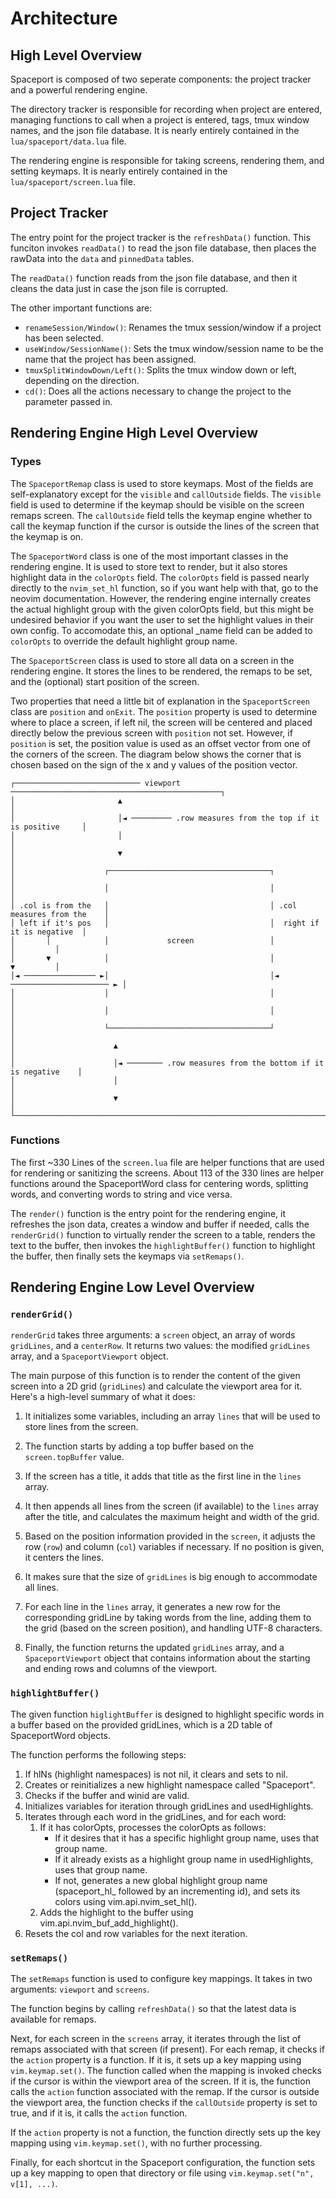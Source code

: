 # Architecture

## High Level Overview

Spaceport is composed of two seperate components: the project tracker and a powerful rendering engine.

The directory tracker is responsible for recording when project are entered, managing functions to call when a project is entered, tags, tmux window names, and the json file database. It is nearly entirely contained in the `lua/spaceport/data.lua` file.

The rendering engine is responsible for taking screens, rendering them, and setting keymaps. It is nearly entirely contained in the `lua/spaceport/screen.lua` file.

## Project Tracker

The entry point for the project tracker is the `refreshData()` function. This funciton invokes `readData()` to read the json file database, then places the rawData into the `data` and `pinnedData` tables.

The `readData()` function reads from the json file database, and then it cleans the data just in case the json file is corrupted.

The other important functions are:

- `renameSession/Window()`: Renames the tmux session/window if a project has been selected.
- `useWindow/SessionName()`: Sets the tmux window/session name to be the name that the project has been assigned.
- `tmuxSplitWindowDown/Left()`: Splits the tmux window down or left, depending on the direction.
- `cd()`: Does all the actions necessary to change the project to the parameter passed in.

## Rendering Engine High Level Overview

### Types

The `SpaceportRemap` class is used to store keymaps. Most of the fields are self-explanatory except for the `visible` and `callOutside` fields. The `visible` field is used to determine if the keymap should be visible on the screen remaps screen. The `callOutside` field tells the keymap engine whether to call the keymap function if the cursor is outside the lines of the screen that the keymap is on.

The `SpaceportWord` class is one of the most important classes in the rendering engine. It is used to store text to render, but it also stores highlight data in the `colorOpts` field. The `colorOpts` field is passed nearly directly to the `nvim_set_hl` function, so if you want help with that, go to the neovim documentation. However, the rendering engine internally creates the actual highlight group with the given colorOpts field, but this might be undesired behavior if you want the user to set the highlight values in their own config. To accomodate this, an optional \_name field can be added to `colorOpts` to override the default highlight group name.

The `SpaceportScreen` class is used to store all data on a screen in the rendering engine. It stores the lines to be rendered, the remaps to be set, and the (optional) start position of the screen.

Two properties that need a little bit of explanation in the `SpaceportScreen` class are `position` and `onExit`. The `position` property is used to determine where to place a screen, if left nil, the screen will be centered and placed directly below the previous screen with `position` not set. However, if `position` is set, the position value is used as an offset vector from one of the corners of the screen. The diagram below shows the corner that is chosen based on the sign of the x and y values of the position vector.

```
┌──────────────────────────── viewport ───────────────────────────────────────────────┐
│                       ▲                                                             │
│                       │◄ ───────── .row measures from the top if it is positive     │
│                       │                                                             │
│                       ▼                                                             │
│                    ┌────────────────────────────────────┐                           │
│                    │                                    │                           │
│ .col is from the   │                                    │ .col measures from the    │
│ left if it's pos   │                                    │  right if it is negative  │
│       │            │             screen                 │                 │         │
│       ▼            │                                    │                 ▼         │
│◄ ──────────────── ►│                                    │◄ ────────────────────── ► │
│                    │                                    │                           │
│                    │                                    │                           │
│                    └────────────────────────────────────┘                           │
│                      ▲                                                              │
│                      │◄ ──────── .row measures from the bottom if it is negative    │
│                      │                                                              │
│                      ▼                                                              │
└─────────────────────────────────────────────────────────────────────────────────────┘

```

### Functions

The first ~330 Lines of the `screen.lua` file are helper functions that are used for rendering or sanitizing the screens. About 113 of the 330 lines are helper functions around the SpaceportWord class for centering words, splitting words, and converting words to string and vice versa.

The `render()` function is the entry point for the rendering engine, it refreshes the json data, creates a window and buffer if needed, calls the `renderGrid()` function to virtually render the screen to a table, renders the text to the buffer, then invokes the `highlightBuffer()` function to highlight the buffer, then finally sets the keymaps via `setRemaps()`.

## Rendering Engine Low Level Overview

### `renderGrid()`

`renderGrid` takes three arguments: a `screen` object, an array of words `gridLines`, and a `centerRow`. It returns two values: the modified `gridLines` array, and a `SpaceportViewport` object.

The main purpose of this function is to render the content of the given screen into a 2D grid (`gridLines`) and calculate the viewport area for it. Here's a high-level summary of what it does:

1. It initializes some variables, including an array `lines` that will be used to store lines from the screen.

2. The function starts by adding a top buffer based on the `screen.topBuffer` value.

3. If the screen has a title, it adds that title as the first line in the `lines` array.

4. It then appends all lines from the screen (if available) to the `lines` array after the title, and calculates the maximum height and width of the grid.

5. Based on the position information provided in the `screen`, it adjusts the row (`row`) and column (`col`) variables if necessary. If no position is given, it centers the lines.

6. It makes sure that the size of `gridLines` is big enough to accommodate all lines.

7. For each line in the `lines` array, it generates a new row for the corresponding gridLine by taking words from the line, adding them to the grid (based on the screen position), and handling UTF-8 characters.

8. Finally, the function returns the updated `gridLines` array, and a `SpaceportViewport` object that contains information about the starting and ending rows and columns of the viewport.

### `highlightBuffer()`

The given function `higlightBuffer` is designed to highlight specific words in a buffer based on the provided gridLines, which is a 2D table of SpaceportWord objects.

The function performs the following steps:

1. If hlNs (highlight namespaces) is not nil, it clears and sets to nil.
2. Creates or reinitializes a new highlight namespace called "Spaceport".
3. Checks if the buffer and winid are valid.
4. Initializes variables for iteration through gridLines and usedHighlights.
5. Iterates through each word in the gridLines, and for each word:
   1. If it has colorOpts, processes the colorOpts as follows:
      - If it desires that it has a specific highlight group name, uses that group name.
      - If it already exists as a highlight group name in usedHighlights, uses that group name.
      - If not, generates a new global highlight group name (spaceport_hl\_ followed by an incrementing id), and sets its colors using vim.api.nvim_set_hl().
   2. Adds the highlight to the buffer using vim.api.nvim_buf_add_highlight().
6. Resets the col and row variables for the next iteration.

### `setRemaps()`

The `setRemaps` function is used to configure key mappings. It takes in two arguments: `viewport` and `screens`.

The function begins by calling `refreshData()` so that the latest data is available for remaps.

Next, for each screen in the `screens` array, it iterates through the list of remaps associated with that screen (if present). For each remap, it checks if the `action` property is a function. If it is, it sets up a key mapping using `vim.keymap.set()`. The function called when the mapping is invoked checks if the cursor is within the viewport area of the screen. If it is, the function calls the `action` function associated with the remap. If the cursor is outside the viewport area, the function checks if the `callOutside` property is set to true, and if it is, it calls the `action` function.

If the `action` property is not a function, the function directly sets up the key mapping using `vim.keymap.set()`, with no further processing.

Finally, for each shortcut in the Spaceport configuration, the function sets up a key mapping to open that directory or file using `vim.keymap.set("n", v[1], ...)`.
